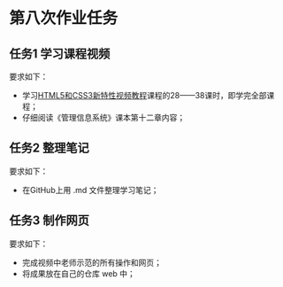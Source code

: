 # 第八次作业任务

## 任务1 学习课程视频

要求如下：

- 学习[HTML5和CSS3新特性视频教程](http://edu.51cto.com/course/course_id-3282.html)课程的28——38课时，即学完全部课程；
- 仔细阅读《管理信息系统》课本第十二章内容；

## 任务2 整理笔记

要求如下：
- 在GitHub上用 .md 文件整理学习笔记；

## 任务3 制作网页

要求如下：
- 完成视频中老师示范的所有操作和网页；
- 将成果放在自己的仓库 web 中；